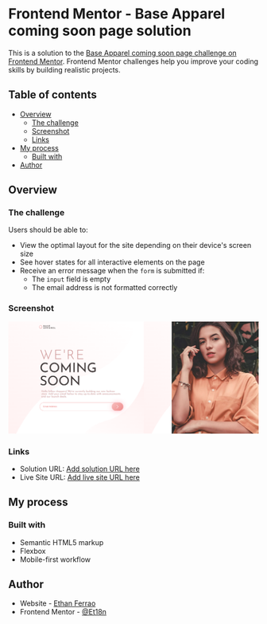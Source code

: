 # Frontend Mentor - Base Apparel coming soon page solution

This is a solution to the [Base Apparel coming soon page challenge on Frontend Mentor](https://www.frontendmentor.io/challenges/base-apparel-coming-soon-page-5d46b47f8db8a7063f9331a0). Frontend Mentor challenges help you improve your coding skills by building realistic projects.

## Table of contents

- [Overview](#overview)
  - [The challenge](#the-challenge)
  - [Screenshot](#screenshot)
  - [Links](#links)
- [My process](#my-process)
  - [Built with](#built-with)
- [Author](#author)

## Overview

### The challenge

Users should be able to:

- View the optimal layout for the site depending on their device's screen size
- See hover states for all interactive elements on the page
- Receive an error message when the `form` is submitted if:
  - The `input` field is empty
  - The email address is not formatted correctly

### Screenshot

![](./screenshot.png)

### Links

- Solution URL: [Add solution URL here](https://www.frontendmentor.io/solutions/base-apparel-page-_Z1F-gITo4)
- Live Site URL: [Add live site URL here](https://base-apparel-coming-soon-master-nine-iota.vercel.app/)

## My process

### Built with

- Semantic HTML5 markup
- Flexbox
- Mobile-first workflow

## Author

- Website - [Ethan Ferrao](https://ethanferrao.me/)
- Frontend Mentor - [@Et18n](https://www.frontendmentor.io/profile/Et18n)
